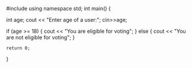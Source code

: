 #include<iostream>
using namespace std;
int main()
    {

   int age;
   cout << "Enter age of a user:";
   cin>>age;

  if (age >= 18) {
  cout << "You are eligible for voting";
    }
else
    {
        cout << "You are not eligible for voting";
    }

    return 0;
}
